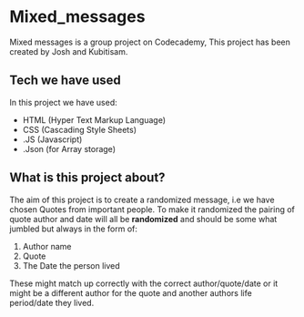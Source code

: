 # Mixed_messages
Mixed messages is a group project on Codecademy, This project has been created by Josh and Kubitisam.

## Tech we have used
In this project we have used:
+ HTML (Hyper Text Markup Language)
+ CSS (Cascading Style Sheets)
+ .JS (Javascript)
+ .Json (for Array storage)

## What is this project about?
The aim of this project is to create a randomized message, i.e we have chosen Quotes from important people.
To make it randomized the pairing of quote author and date will all be **randomized** and should be some what jumbled but always in the form of:
1. Author name
2. Quote
3. The Date the person lived

These might match up correctly with the correct author/quote/date or it might be a different author for the quote and another authors life period/date they lived.
